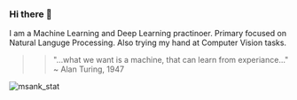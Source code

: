 ### Hi there 👋

I am a Machine Learning and Deep Learning practinoer. Primary focused on Natural Languge Processing. Also trying my hand at Computer Vision tasks. 

>> "...what we want is a machine, that can learn from experiance..." ~ Alan Turing, 1947

<img alt="msank_stat" src="https://github-readme-stats.vercel.app/api?username=msank00&show_icons=true" >

<!--
**msank00/msank00** is a ✨ _special_ ✨ repository because its `README.md` (this file) appears on your GitHub profile.

Here are some ideas to get you started:

- 🔭 I’m currently working on ...
- 🌱 I’m currently learning ...
- 👯 I’m looking to collaborate on ...
- 🤔 I’m looking for help with ...
- 💬 Ask me about ...
- 📫 How to reach me: ...
- 😄 Pronouns: ...
- ⚡ Fun fact: ...
-->
